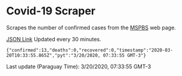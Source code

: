 # Covid-19 Scraper

Scrapes the number of confirmed cases from the [MSPBS](https://www.mspbs.gov.py/covid-19.php) web page.

[JSON Link](https://jmayalag.github.io/covid19-scrape/cases.json)
Updated every 30 minutes.
```
{"confirmed":13,"deaths":0,"recovered":0,"timestamp":"2020-03-20T10:33:55.865Z","pyt":"3/20/2020, 07:33:55 GMT-3"}
```
Last update (Paraguay Time): 3/20/2020, 07:33:55 GMT-3